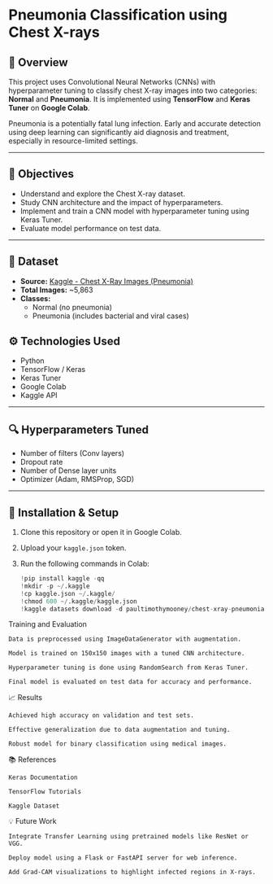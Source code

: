 # Pneumonia Classification using Chest X-rays

## 📌 Overview

This project uses Convolutional Neural Networks (CNNs) with hyperparameter tuning to classify chest X-ray images into two categories: **Normal** and **Pneumonia**. It is implemented using **TensorFlow** and **Keras Tuner** on **Google Colab**.

Pneumonia is a potentially fatal lung infection. Early and accurate detection using deep learning can significantly aid diagnosis and treatment, especially in resource-limited settings.

---

## 🧠 Objectives

- Understand and explore the Chest X-ray dataset.
- Study CNN architecture and the impact of hyperparameters.
- Implement and train a CNN model with hyperparameter tuning using Keras Tuner.
- Evaluate model performance on test data.

---

## 📂 Dataset

- **Source:** [Kaggle - Chest X-Ray Images (Pneumonia)](https://www.kaggle.com/datasets/paultimothymooney/chest-xray-pneumonia)
- **Total Images:** ~5,863
- **Classes:** 
  - Normal (no pneumonia)
  - Pneumonia (includes bacterial and viral cases)

## ⚙️ Technologies Used

- Python
- TensorFlow / Keras
- Keras Tuner
- Google Colab
- Kaggle API

---

## 🔍 Hyperparameters Tuned

- Number of filters (Conv layers)
- Dropout rate
- Number of Dense layer units
- Optimizer (Adam, RMSProp, SGD)

---

## 🚀 Installation & Setup

1. Clone this repository or open it in Google Colab.

2. Upload your `kaggle.json` token.

3. Run the following commands in Colab:
   ```python
   !pip install kaggle -qq
   !mkdir -p ~/.kaggle
   !cp kaggle.json ~/.kaggle/
   !chmod 600 ~/.kaggle/kaggle.json
   !kaggle datasets download -d paultimothymooney/chest-xray-pneumonia --unzip

 Training and Evaluation

    Data is preprocessed using ImageDataGenerator with augmentation.

    Model is trained on 150x150 images with a tuned CNN architecture.

    Hyperparameter tuning is done using RandomSearch from Keras Tuner.

    Final model is evaluated on test data for accuracy and performance.

📈 Results

    Achieved high accuracy on validation and test sets.

    Effective generalization due to data augmentation and tuning.

    Robust model for binary classification using medical images.


📚 References

    Keras Documentation

    TensorFlow Tutorials

    Kaggle Dataset

💡 Future Work

    Integrate Transfer Learning using pretrained models like ResNet or VGG.

    Deploy model using a Flask or FastAPI server for web inference.

    Add Grad-CAM visualizations to highlight infected regions in X-rays.

